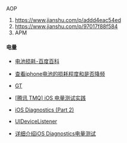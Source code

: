 
 AOP
1. https://www.jianshu.com/p/addd4eac54ed
2. https://www.jianshu.com/p/97017f88f584
3. APM


#### 电量
* [电池损耗-百度百科](https://baike.baidu.com/item/%E7%94%B5%E6%B1%A0%E6%8D%9F%E8%80%97)
* [查看iphone电池的损耗程度和是否降频](https://zhuanlan.zhihu.com/p/31968706)
* [GT](https://github.com/Tencent/GT) 
* [ [腾讯 TMQ] iOS 电量测试实践](https://testerhome.com/topics/10666) 

* [iOS Diagnostics (Part 2)](http://www.lyonanderson.org/blog/2014/11/05/ios-diagnostics-part-2/) 
* [UIDeviceListener](https://github.com/eldade/UIDeviceListener)
* [详细介绍iOS Diagnostics电量测试](https://mp.weixin.qq.com/s/2NipvnSHyMng8Yt6fpIxtQ)
